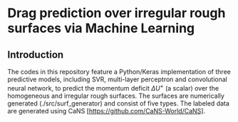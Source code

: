 # Drag prediction over irregular rough surfaces via Machine Learning

## Introduction
The codes in this repository feature a Python/Keras implementation of three predictive models, including SVR, multi-layer perceptron and convolutional neural network, to 
predict the momentum deficit $\Delta U^+$ (a scalar) over the homogeneous and irregular rough surfaces. The surfaces are numerically generated (./src/surf_generator) and consist
of five types. The labeled data are generated using CaNS [https://github.com/CaNS-World/CaNS]. 
